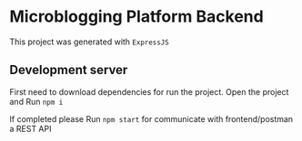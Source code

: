 # Microblogging Platform Backend

This project was generated with `ExpressJS`

## Development server

First need to download dependencies for run the project.
Open the project and Run `npm i`

If completed please Run `npm start` for communicate with frontend/postman a REST API
